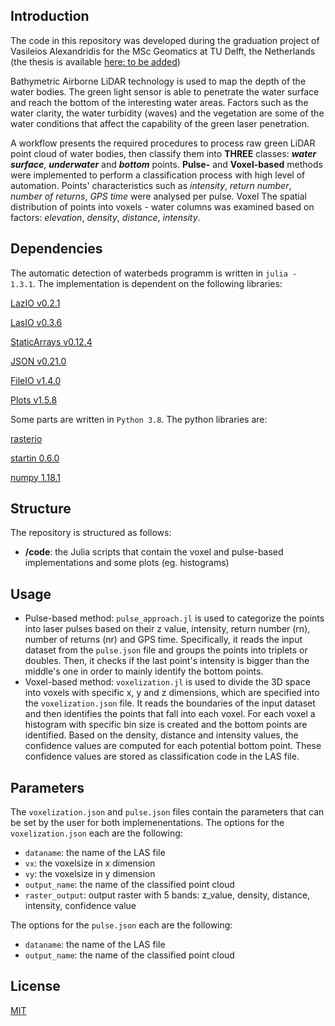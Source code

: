 ## Introduction
The code in this repository was developed during the graduation project of Vasileios Alexandridis for the MSc Geomatics at TU Delft, the Netherlands (the thesis is available [here: to be added]())

Bathymetric Airborne LiDAR technology is used to map the depth of the water bodies. The green light sensor is able to penetrate the water surface and reach the bottom of the interesting water areas. 
Factors such as the water clarity, the water turbidity (waves) and the vegetation are some of the water conditions that affect the capability of the green laser penetration. 

A workflow presents the required procedures to process raw green LiDAR point cloud of water bodies, then classify them into **THREE** classes: **_water surface_**, **_underwater_** and **_bottom_** points. **Pulse-** and **Voxel-based** methods were implemented to perform a classification process with high level of automation. Points' characteristics such as *intensity*, *return number*, *number of returns*, *GPS time* were analysed per pulse. Voxel The spatial distribution of points into voxels - water columns was examined based on factors: *elevation*, *density*, *distance*, *intensity*.

## Dependencies
The automatic detection of waterbeds programm is written in ``` julia - 1.3.1 ```. The implementation is dependent on the following libraries:

[LazIO v0.2.1](https://github.com/evetion/LazIO.jl)

[LasIO v0.3.6](https://github.com/visr/LasIO.jl)

[StaticArrays v0.12.4](https://github.com/JuliaArrays/StaticArrays.jl)

[JSON v0.21.0](https://github.com/JuliaIO/JSON.jl)

[FileIO v1.4.0](https://github.com/JuliaIO/FileIO.jl)

[Plots v1.5.8](https://github.com/JuliaPlots/Plots.jl)

Some parts are written in ``` Python 3.8 ```. The python libraries are: 

[rasterio](https://rasterio.readthedocs.io/en/latest/intro.html)

[startin 0.6.0](https://github.com/hugoledoux/startin)

[numpy 1.18.1](https://pypi.org/project/numpy/1.18.4/)

## Structure
The repository is structured as follows: 

- **/code**: the Julia scripts that contain the voxel and pulse-based implementations and some plots (eg. histograms)

## Usage
- Pulse-based method:  ``` pulse_approach.jl ``` is used to categorize the points into laser pulses based on their z value, intensity, return number (rn), number of returns (nr) and GPS time. Specifically, it reads  the input dataset from the ``` pulse.json ``` file and groups the points into triplets or doubles. Then, it checks if the last point's intensity is bigger than the middle's one in order to mainly identify the bottom points.
- Voxel-based method:  ``` voxelization.jl ``` is used to divide the 3D space into voxels with specific x, y and z dimensions, which are specified into the ``` voxelization.json ``` file. It reads the boundaries of the input dataset and then identifies the points that fall into each voxel. For each voxel a histogram with specific bin size is created and the bottom points are identified. Based on the density, distance and intensity values, the confidence values are computed for each potential bottom point. These confidence values are stored as classification code in the LAS file. 

## Parameters
The ``` voxelization.json ``` and ``` pulse.json ``` files contain the parameters that can be set by the user for both implemenentations. 
The options for the ``` voxelization.json ``` each are the following:

- ``` dataname ```: the name of the LAS file
- ``` vx ```: the voxelsize in x dimension
- ``` vy ```: the voxelsize in y dimension
- ``` output_name ```: the name of the classified point cloud
- ``` raster_output ```: output raster with 5 bands: z_value, density, distance, intensity, confidence value

The options for the ``` pulse.json ``` each are the following:

- ``` dataname ```: the name of the LAS file
- ``` output_name ```: the name of the classified point cloud

## License
[MIT](https://choosealicense.com/licenses/mit/)
